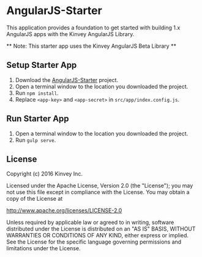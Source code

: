 AngularJS-Starter
=================

This application provides a foundation to get started with building 1.x AngularJS apps with the Kinvey AngularJS Library.

** Note: This starter app uses the Kinvey AngularJS Beta Library **

## Setup Starter App

1. Download the [AngularJS-Starter](https://github.com/KinveyApps/AngularJS-Starter/archive/master.zip) project.
2. Open a terminal window to the location you downloaded the project.
3. Run `npm install`.
4. Replace `<app-key>` and `<app-secret>` in `src/app/index.config.js`.

## Run Starter App
1. Open a terminal window to the location you downloaded the project.
2. Run `gulp serve`.

## License

Copyright (c) 2016 Kinvey Inc.

Licensed under the Apache License, Version 2.0 (the "License"); you may not use this file except
in compliance with the License. You may obtain a copy of the License at

 http://www.apache.org/licenses/LICENSE-2.0

Unless required by applicable law or agreed to in writing, software distributed under the License
is distributed on an "AS IS" BASIS, WITHOUT WARRANTIES OR CONDITIONS OF ANY KIND, either express
or implied. See the License for the specific language governing permissions and limitations under
the License.
